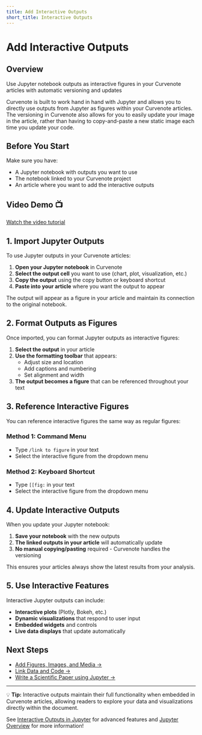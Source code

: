 ```yaml
---
title: Add Interactive Outputs
short_title: Interactive Outputs
---
```


# Add Interactive Outputs

## Overview
Use Jupyter notebook outputs as interactive figures in your Curvenote articles with automatic versioning and updates

Curvenote is built to work hand in hand with Jupyter and allows you to directly use outputs from Jupyter as figures within your Curvenote articles. The versioning in Curvenote also allows for you to easily update your image in the article, rather than having to copy-and-paste a new static image each time you update your code.

## Before You Start

Make sure you have:
- A Jupyter notebook with outputs you want to use
- The notebook linked to your Curvenote project
- An article where you want to add the interactive outputs

## Video Demo 📺

[Watch the video tutorial](https://www.loom.com/embed/0c36c55d57644938825f5b7e05072f9f)

## 1. Import Jupyter Outputs

To use Jupyter outputs in your Curvenote articles:

1. **Open your Jupyter notebook** in Curvenote
2. **Select the output cell** you want to use (chart, plot, visualization, etc.)
3. **Copy the output** using the copy button or keyboard shortcut
4. **Paste into your article** where you want the output to appear

The output will appear as a figure in your article and maintain its connection to the original notebook.

## 2. Format Outputs as Figures

Once imported, you can format Jupyter outputs as interactive figures:

1. **Select the output** in your article
2. **Use the formatting toolbar** that appears:
   - Adjust size and location
   - Add captions and numbering
   - Set alignment and width
3. **The output becomes a figure** that can be referenced throughout your text

## 3. Reference Interactive Figures

You can reference interactive figures the same way as regular figures:

### Method 1: Command Menu
- Type `/link to figure` in your text
- Select the interactive figure from the dropdown menu

### Method 2: Keyboard Shortcut
- Type `[[fig:` in your text
- Select the interactive figure from the dropdown menu

## 4. Update Interactive Outputs

When you update your Jupyter notebook:

1. **Save your notebook** with the new outputs
2. **The linked outputs in your article** will automatically update
3. **No manual copying/pasting** required - Curvenote handles the versioning

This ensures your articles always show the latest results from your analysis.

## 5. Use Interactive Features

Interactive Jupyter outputs can include:

- **Interactive plots** (Plotly, Bokeh, etc.)
- **Dynamic visualizations** that respond to user input
- **Embedded widgets** and controls
- **Live data displays** that update automatically

## Next Steps

- [Add Figures, Images, and Media →](./figures-and-images.md)
- [Link Data and Code →](./add-and-link-notebooks.md)
- [Write a Scientific Paper using Jupyter →](../authoring/jupyter-notebooks.md)

---

💡 **Tip:** Interactive outputs maintain their full functionality when embedded in Curvenote articles, allowing readers to explore your data and visualizations directly within the document.

See [Interactive Outputs in Jupyter](./interactive-outputs-in-jupyter.md) for advanced features and [Jupyter Overview](./jupyter-overview.md) for more information!
